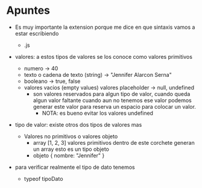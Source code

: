 # Apuntes
- Es muy importante la extension porque me dice en que sintaxis vamos a estar escribiendo
    - .js
- valores: a estos tipos de valores se los conoce como valores primitivos
    - numero -> 40
    - texto o cadena de texto (string) -> "Jennifer Alarcon Serna"
    - booleano -> true, false
    - valores vacios (empty values) valores placeholder -> null, undefined
        - son valores reservados para algun tipo de valor, cuando queda algun valor faltante
            cuando aun no tenemos ese valor podemos generar este valor para reserva un espacio
            para colocar un valor.
            - NOTA: es bueno evitar los valores undefined
- tipo de valor: existe otros dos tipos de valores mas
    - Valores no primitivos o valores objeto
        - array [1, 2, 3]
            valores primitivos dentro de este corchete generan un array esto es un tipo objeto
        - objeto { nombre: "Jennifer" }

- para verificar realmente el tipo de dato tenemos
    - typeof tipoDato
